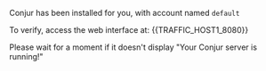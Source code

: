 
Conjur has been installed for you, with account named `default`

To verify, access the web interface at:
{{TRAFFIC_HOST1_8080}}

Please wait for a moment if it doesn't display "Your Conjur server is running!"